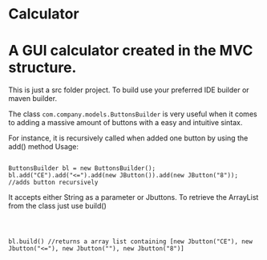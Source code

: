 # Calculator
<h1>A GUI calculator created in the MVC structure.</h1>


This is just a src folder project. To build use your preferred IDE
builder or maven builder.



The class <code>com.company.models.ButtonsBuilder</code> is very useful when it comes to adding a massive amount of buttons
with a easy and intuitive sintax.

For instance, it is recursively called when added one button by using the add() method
Usage:

<code>
ButtonsBuilder bl = new ButtonsBuilder();
bl.add("CE").add("<=").add(new JButton()).add(new JButton("8")); //adds button recursively
</code>

It accepts either String as a parameter or Jbuttons. 
To retrieve the ArrayList from the class just use build()


<code>

bl.build() //returns a array list containing [new Jbutton("CE"), new Jbutton("<="), new Jbutton(""), new Jbutton("8")]
</code>
